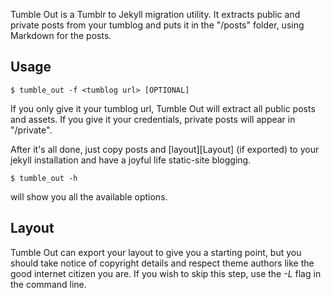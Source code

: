 Tumble Out is a Tumblr to Jekyll migration utility. It extracts public and private posts from your tumblog and puts it in the "<your tumblog>/posts" folder, using Markdown for the posts.

## Usage

    $ tumble_out -f <tumblog url> [OPTIONAL]

If you only give it your tumblog url, Tumble Out will extract all public posts and assets. If you give it your credentials, private posts will appear in "<your tumblog>/private".

After it's all done, just copy posts and [layout][Layout] (if exported) to your jekyll installation and have a joyful life static-site blogging.

    $ tumble_out -h

will show you all the available options.

## Layout

Tumble Out can export your layout to give you a starting point, but you should take notice of copyright details and respect theme authors like the good internet citizen you are. If you wish to skip this step, use the *-L* flag in the command line.